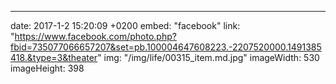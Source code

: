 ---
date: 2017-1-2 15:20:09 +0200
embed: "facebook"
link: "https://www.facebook.com/photo.php?fbid=735077066657207&set=pb.100004647608223.-2207520000.1491385418.&type=3&theater"
img: "/img/life/00315_item.md.jpg"
imageWidth: 530
imageHeight: 398
